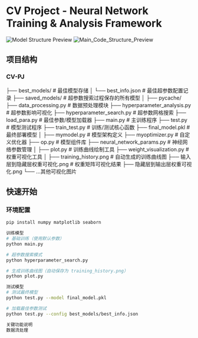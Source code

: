 # CV Project - Neural Network Training & Analysis Framework

 ![Model Structure Preview](https://github.com/user-attachments/assets/228c3490-6931-4408-bfa4-af8771d7d91d)
![Main_Code_Structure_Preview](https://github.com/user-attachments/assets/ba1470fd-a855-494c-b5e7-6838fd1b4518)


## 项目结构
### CV-PJ
├── best_models/  # 最佳模型存储
│   └── best_info.json  # 最佳超参数配置记录
├── saved_models/  # 超参数搜索过程保存的所有模型
│
├── pycache/
├── data_processing.py  # 数据预处理模块
├── hyperparameter_analysis.py  # 超参数影响可视化
├── hyperparameter_search.py  # 超参数网格搜索
├── load_para.py  # 最佳参数/模型加载器
├── main.py  # 主训练程序
├── test.py  # 模型测试程序
├── train_test.py  # 训练/测试核心函数
├── final_model.pkl  # 最终部署模型
│
├── mymodel.py  # 模型架构定义
├── myoptimizer.py  # 自定义优化器
├── op.py  # 模型组件库
├── neural_network_params.py  # 神经网络参数管理
│
├── plot.py  # 训练曲线绘制工具
├── weight_visualization.py  # 权重可视化工具
│
├── training_history.png  # 自动生成的训练曲线图
├── 输入层到隐藏层权重可视化.png  # 权重矩阵可视化结果
├── 隐藏层到输出层权重可视化.png
└── ...其他可视化图片


## 快速开始

### 环境配置
```bash
pip install numpy matplotlib seaborn

训练模型
# 基础训练（使用默认参数）
python main.py

# 超参数搜索模式
python hyperparameter_search.py

# 生成训练曲线图（自动保存为 training_history.png）
python plot.py

测试模型
# 测试最终模型
python test.py --model final_model.pkl

# 加载最佳参数测试
python test.py --config best_models/best_info.json

关键功能说明
数据流处理

